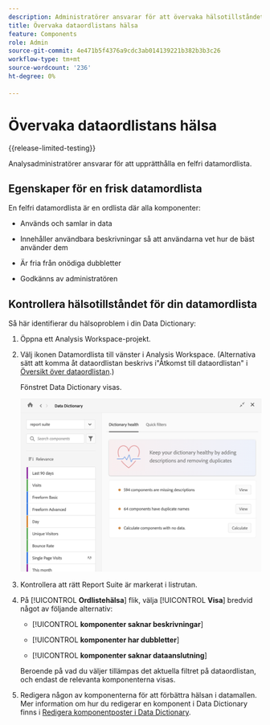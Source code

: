 ```yaml
---
description: Administratörer ansvarar för att övervaka hälsotillståndet för datamordlistor. Detta inkluderar huruvida komponenter samlar in data, är godkända, innehåller beskrivningar och är fria från dubbletter.
title: Övervaka dataordlistans hälsa
feature: Components
role: Admin
source-git-commit: 4e471b5f4376a9cdc3ab014139221b382b3b3c26
workflow-type: tm+mt
source-wordcount: '236'
ht-degree: 0%

---
```


# Övervaka dataordlistans hälsa

{{release-limited-testing}}

Analysadministratörer ansvarar för att upprätthålla en felfri datamordlista.

## Egenskaper för en frisk datamordlista

En felfri datamordlista är en ordlista där alla komponenter:

* Används och samlar in data

* Innehåller användbara beskrivningar så att användarna vet hur de bäst använder dem

* Är fria från onödiga dubbletter

* Godkänns av administratören

## Kontrollera hälsotillståndet för din datamordlista

Så här identifierar du hälsoproblem i din Data Dictionary:

1. Öppna ett Analysis Workspace-projekt.

1. Välj ikonen Datamordlista till vänster i Analysis Workspace. (Alternativa sätt att komma åt dataordlistan beskrivs i&quot;Åtkomst till dataordlistan&quot; i [Översikt över dataordlistan](/help/analyze/analysis-workspace/components/data-dictionary/data-dictionary-overview.md).)

   Fönstret Data Dictionary visas.

   ![Administratörsvy för datamordlista](assets/data-dictionary-admin.png)

1. Kontrollera att rätt Report Suite är markerat i listrutan.

1. På [!UICONTROL **Ordlistehälsa**] flik, välja [!UICONTROL **Visa**] bredvid något av följande alternativ:

   * [!UICONTROL **komponenter saknar beskrivningar**]

   * [!UICONTROL **komponenter har dubbletter**]

   * [!UICONTROL **komponenter saknar dataanslutning**]

   Beroende på vad du väljer tillämpas det aktuella filtret på dataordlistan, och endast de relevanta komponenterna visas.

1. Redigera någon av komponenterna för att förbättra hälsan i datamallen. Mer information om hur du redigerar en komponent i Data Dictionary finns i [Redigera komponentposter i Data Dictionary](/help/analyze/analysis-workspace/components/data-dictionary/edit-entries-data-dictionary.md).